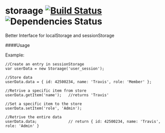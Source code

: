 storaage [![Build Status](https://snap-ci.com/livingston/storaage/branch/master/build_image)](https://snap-ci.com/livingston/storaage/branch/master) ![Dependencies Status](https://david-dm.org/livingston/storaage.png)
============

Better Interface for localStorage and sessionStorage


####Usage

Example:

```
//Create an entry in sessionStorage
var userData = new Storaage('user_session');

//Store data
userData.data = { id: 42500234, name: 'Travis', role: 'Member' };

//Retrive a specific item from store
userData.getItem('name');	//returns 'Travis'

//Set a specific item to the store
userData.setItem('role', 'Admin');

//Retrive the entire data
userData.data;				// return { id: 42500234, name: 'Travis', role: 'Admin' }
```
